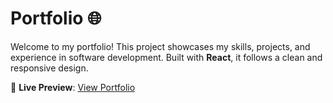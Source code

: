 # Portfolio 🌐  

Welcome to my portfolio! This project showcases my skills, projects, and experience in software development. Built with **React**, it follows a clean and responsive design.  

🔗 **Live Preview**: [View Portfolio](http://resume.liveforreason.online.s3-website.ap-south-1.amazonaws.com/)

